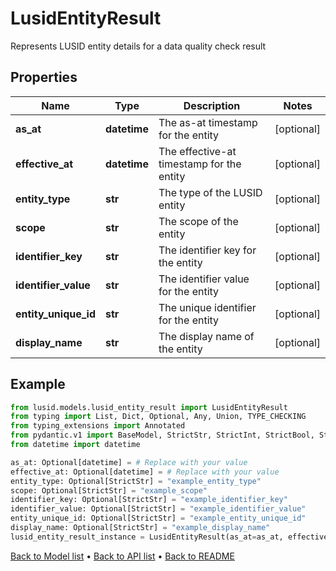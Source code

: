 # LusidEntityResult

Represents LUSID entity details for a data quality check result
## Properties
Name | Type | Description | Notes
------------ | ------------- | ------------- | -------------
**as_at** | **datetime** | The as-at timestamp for the entity | [optional] 
**effective_at** | **datetime** | The effective-at timestamp for the entity | [optional] 
**entity_type** | **str** | The type of the LUSID entity | [optional] 
**scope** | **str** | The scope of the entity | [optional] 
**identifier_key** | **str** | The identifier key for the entity | [optional] 
**identifier_value** | **str** | The identifier value for the entity | [optional] 
**entity_unique_id** | **str** | The unique identifier for the entity | [optional] 
**display_name** | **str** | The display name of the entity | [optional] 
## Example

```python
from lusid.models.lusid_entity_result import LusidEntityResult
from typing import List, Dict, Optional, Any, Union, TYPE_CHECKING
from typing_extensions import Annotated
from pydantic.v1 import BaseModel, StrictStr, StrictInt, StrictBool, StrictFloat, StrictBytes, Field, validator, ValidationError, conlist, constr
from datetime import datetime

as_at: Optional[datetime] = # Replace with your value
effective_at: Optional[datetime] = # Replace with your value
entity_type: Optional[StrictStr] = "example_entity_type"
scope: Optional[StrictStr] = "example_scope"
identifier_key: Optional[StrictStr] = "example_identifier_key"
identifier_value: Optional[StrictStr] = "example_identifier_value"
entity_unique_id: Optional[StrictStr] = "example_entity_unique_id"
display_name: Optional[StrictStr] = "example_display_name"
lusid_entity_result_instance = LusidEntityResult(as_at=as_at, effective_at=effective_at, entity_type=entity_type, scope=scope, identifier_key=identifier_key, identifier_value=identifier_value, entity_unique_id=entity_unique_id, display_name=display_name)

```

[Back to Model list](../README.md#documentation-for-models) &#8226; [Back to API list](../README.md#documentation-for-api-endpoints) &#8226; [Back to README](../README.md)

